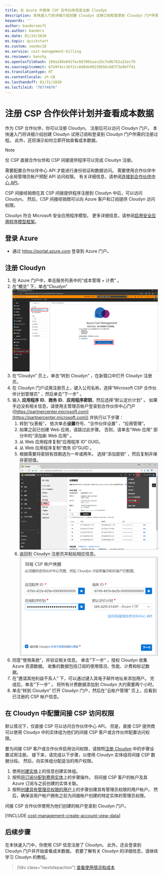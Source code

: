 ```yaml
---
title: 在 Azure 中使用 CSP 合作伙伴信息注册 Cloudyn
description: 本快速入门将详细介绍创建 Cloudyn 试用订阅和登录到 Cloudyn 门户所需的注册过程。
keywords: ''
author: bandersmsft
ms.author: banders
ms.date: 01/24/2020
ms.topic: quickstart
ms.custom: seodec18
ms.service: cost-management-billing
ms.reviewer: benshy
ms.openlocfilehash: 169a188e842fac667091aacd3c7e8b762a32ecf8
ms.sourcegitcommit: 67e9f4cc16f2cc6d8de99239b56cb87f3e9bff41
ms.translationtype: HT
ms.contentlocale: zh-CN
ms.lasthandoff: 01/31/2020
ms.locfileid: "76774076"
---
```

# <a name="register-with-the-csp-partner-program-and-view-cost-data"></a>注册 CSP 合作伙伴计划并查看成本数据

作为 CSP 合作伙伴，你可以注册 Cloudyn。 注册后可以访问 Cloudyn 门户。 本快速入门将详细介绍创建 Cloudyn 试用订阅和登录到 Cloudyn 门户所需的注册过程。 此外，还将演示如何立即开始查看成本数据。


> [!NOTE]
>
> 仅 CSP 直接合作伙伴和 CSP 间接提供程序可以完成 Cloudyn 注册。
>
> 需要配置合作伙伴中心 API 才能进行身份验证和数据访问。 需要使用合作伙伴中心全局管理员帐户预配 API 访问权限。
> 有关详细信息，请参阅[连接到合作伙伴中心 API](https://msdn.microsoft.com/library/partnercenter/mt709136.aspx)。
>
> CSP 间接经销商在其 CSP 间接提供程序注册到 Cloudyn 中后，可以访问 Cloudyn。 然后，CSP 间接经销商可以向 Azure 客户和订阅提供 Cloudyn 访问权限。
>
>Cloudyn 符合 Microsoft 安全应用程序模型。 更多详细信息，请参阅[启用安全应用程序模型框架](/partner-center/develop/enable-secure-app-model)。

## <a name="sign-in-to-azure"></a>登录 Azure

- 通过 https://portal.azure.com 登录到 Azure 门户。

## <a name="register-with-cloudyn"></a>注册 Cloudyn

1. 在 Azure 门户中，单击服务列表中的“成本管理 + 计费”  。
2. 在“概览”  下，单击“Cloudyn”   
    ![显示在 Azure 门户中的 Cloudyn 页](./media/quick-register-csp/cost-mgt-billing-service.png)
3. 在“Cloudyn”  页上，单击“转到 Cloudyn”  ，在新窗口中打开 Cloudyn 注册页。
4. 在 Cloudyn 门户试用注册页上，键入公司名称，选择“Microsoft CSP 合作伙伴计划管理员”  ，然后单击“下一步”  。  
5. 输入 **应用程序 ID**、**商务 ID**、**应用程序密钥**，然后选择“默认定价计划”  。 如果手边没有相关信息，请使用主管理员帐户登录到合作伙伴中心门户 ([https://partnercenter.microsoft.com](https://partnercenter.microsoft.com)) 并执行以下步骤：
   1. 转到“仪表板”，  依次单击**设置**符号、“合作伙伴设置”  、“应用管理”。 
   2. 如果之前已创建 Web 应用，请跳过此步骤。 否则，请单击“Web 应用”  部分中的“添加新 Web 应用”  。
   3. 从 Web 应用程序复制“应用程序 ID”  GUID。
   4. 从 Web 应用程序复制“商务 ID”GUID  。
   5. 根据需要将密钥有效期选为一年或两年。 选择“添加密钥”  ，然后复制并保存密钥值。  
    ![在其中复制凭据信息的合作伙伴仪表板](./media/quick-register-csp/csp-partner-center.png)
   6. 返回到 Cloudyn 注册页并粘贴相应信息。  
      ![在 Cloudyn 注册页中粘贴凭据信息](./media/quick-register-csp/csp-reg.png)
6. 同意“使用条款”，并验证相关信息。 单击“下一步”  ，授权 Cloudyn 收集 Azure 资源数据。 收集的数据包括订阅的使用情况、性能、计费和标记数据。  
7. 在“邀请其他利益干系人”  下，可以通过键入其电子邮件地址来添加用户。 完成后，单击“下一步”  。 将所有计费数据添加到 Cloudyn 大约需要两个小时。
8. 单击“转到 Cloudyn”  打开 Cloudyn 门户，然后在“云帐户管理”  页上，应看到已注册的 CSP 帐户信息。

## <a name="configure-indirect-csp-access-in-cloudyn"></a>在 Cloudyn 中配置间接 CSP 访问权限

默认情况下，仅直接 CSP 可以访问合作伙伴中心 API。 但是，直接 CSP 提供商可以使用 Cloudyn 中的实体组为他们的间接 CSP 客户或合作伙伴配置访问权限。

要为间接 CSP 客户或合作伙伴启用访问权限，请按照[注册 Cloudyn](#register-with-cloudyn) 中的步骤设置试用注册。 接下来，请完成以下步骤，以使用 Cloudyn 实体组将间接 CSP 数据分段。 然后，向实体组分配适当的用户权限。

1. 使用[创建实体](tutorial-user-access.md#create-and-manage-entities)上的信息创建实体组。
2. 按照[将订阅分配到费用实体](https://www.youtube.com/watch?v=d9uTWSdoQYo)上的步骤操作。 将间接 CSP 客户的帐户及其 Azure 订阅与之前创建的实体关联。
3. 按照[创建具有管理员权限的用户](tutorial-user-access.md#create-a-user-with-admin-access)上的步骤创建具有管理员权限的用户帐户。 然后，确保该用户帐户拥有之前为间接帐户创建的特定实体的管理员权限。

间接 CSP 合作伙伴使用为他们创建的帐户登录到 Cloudyn 门户。


[!INCLUDE [cost-management-create-account-view-data](../../../includes/cost-management-create-account-view-data.md)]

## <a name="next-steps"></a>后续步骤

在本快速入门中，你使用 CSP 信息注册了 Cloudyn。 此外，还会登录到 Cloudyn 门户并开始查看成本数据。 若要了解有关 Cloudyn 的详细信息，请继续学习 Cloudyn 的教程。

> [!div class="nextstepaction"]
> [查看使用情况和成本](tutorial-review-usage.md)
